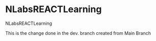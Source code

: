 # NLabsREACTLearning
NLabsREACTLearning

This is the change done in the dev. branch created from Main Branch
